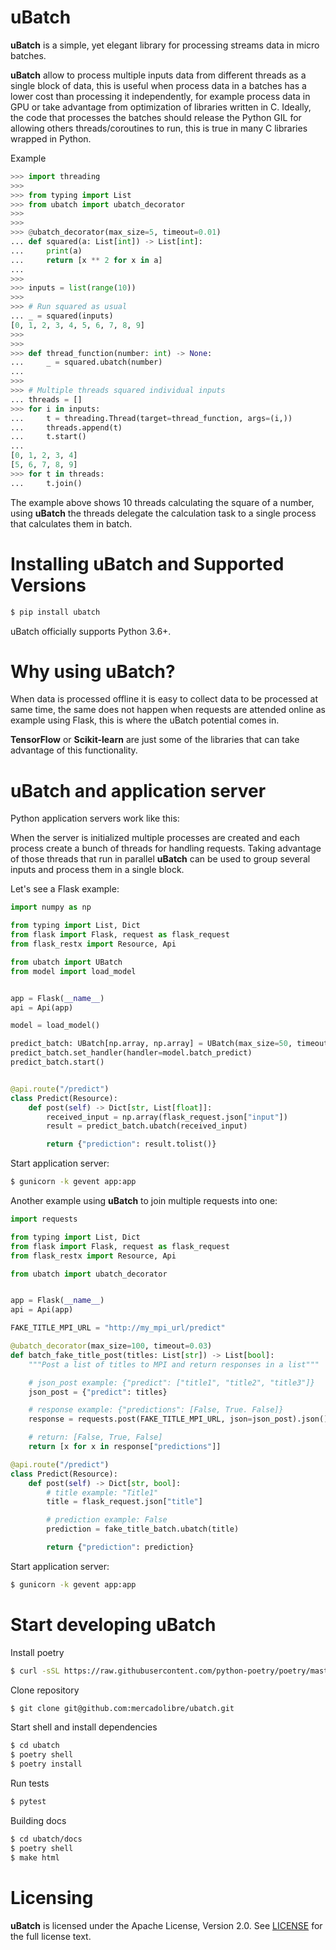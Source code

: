# uBatch

**uBatch** is a simple, yet elegant library for processing streams data in micro batches.

**uBatch** allow to process multiple inputs data from different threads
as a single block of data, this is useful when process data in a batches
has a lower cost than processing it independently, for example process data
in GPU or take advantage from optimization of libraries written in C. Ideally,
the code that processes the batches should release the Python GIL for allowing
others threads/coroutines to run, this is true in many C libraries wrapped in
Python.

Example

```python
>>> import threading
>>>
>>> from typing import List
>>> from ubatch import ubatch_decorator
>>>
>>>
>>> @ubatch_decorator(max_size=5, timeout=0.01)
... def squared(a: List[int]) -> List[int]:
...     print(a)
...     return [x ** 2 for x in a]
...
>>>
>>> inputs = list(range(10))
>>>
>>> # Run squared as usual
... _ = squared(inputs)
[0, 1, 2, 3, 4, 5, 6, 7, 8, 9]
>>>
>>>
>>> def thread_function(number: int) -> None:
...     _ = squared.ubatch(number)
...
>>>
>>> # Multiple threads squared individual inputs
... threads = []
>>> for i in inputs:
...     t = threading.Thread(target=thread_function, args=(i,))
...     threads.append(t)
...     t.start()
...
[0, 1, 2, 3, 4]
[5, 6, 7, 8, 9]
>>> for t in threads:
...     t.join()
```

The example above shows 10 threads calculating the square of a number, using
**uBatch** the threads delegate the calculation task to a single
process that calculates them in batch.


# Installing uBatch and Supported Versions

```bash
$ pip install ubatch
```

uBatch officially supports Python 3.6+.

# Why using uBatch?

When data is processed offline it is easy to collect data to be processed at
same time, the same does not happen when requests are attended online as
example using Flask, this is where the uBatch potential comes in.

**TensorFlow** or **Scikit-learn** are just some of the libraries
that can take advantage of this functionality.

# uBatch and application server

Python application servers work like this:

When the server is initialized multiple processes are created and each process
create a bunch of threads for handling requests. Taking advantage of those
threads that run in parallel **uBatch** can be used to group several
inputs and process them in a single block.

Let's see a Flask example:

```python
import numpy as np

from typing import List, Dict
from flask import Flask, request as flask_request
from flask_restx import Resource, Api

from ubatch import UBatch
from model import load_model


app = Flask(__name__)
api = Api(app)

model = load_model()

predict_batch: UBatch[np.array, np.array] = UBatch(max_size=50, timeout=0.01)
predict_batch.set_handler(handler=model.batch_predict)
predict_batch.start()


@api.route("/predict")
class Predict(Resource):
    def post(self) -> Dict[str, List[float]]:
        received_input = np.array(flask_request.json["input"])
        result = predict_batch.ubatch(received_input)

        return {"prediction": result.tolist()}
```

Start application server:

```bash
$ gunicorn -k gevent app:app
```

Another example using **uBatch** to join multiple requests into one:

```python
import requests

from typing import List, Dict
from flask import Flask, request as flask_request
from flask_restx import Resource, Api

from ubatch import ubatch_decorator


app = Flask(__name__)
api = Api(app)

FAKE_TITLE_MPI_URL = "http://my_mpi_url/predict"

@ubatch_decorator(max_size=100, timeout=0.03)
def batch_fake_title_post(titles: List[str]) -> List[bool]:
    """Post a list of titles to MPI and return responses in a list"""

    # json_post example: {"predict": ["title1", "title2", "title3"]}
    json_post = {"predict": titles}

    # response example: {"predictions": [False, True. False]}
    response = requests.post(FAKE_TITLE_MPI_URL, json=json_post).json()

    # return: [False, True, False]
    return [x for x in response["predictions"]]

@api.route("/predict")
class Predict(Resource):
    def post(self) -> Dict[str, bool]:
        # title example: "Title1"
        title = flask_request.json["title"]

        # prediction example: False
        prediction = fake_title_batch.ubatch(title)

        return {"prediction": prediction}
```

Start application server:

```bash
$ gunicorn -k gevent app:app
```

# Start developing uBatch

Install poetry

```bash
$ curl -sSL https://raw.githubusercontent.com/python-poetry/poetry/master/get-poetry.py | python -
```

Clone repository

```bash
$ git clone git@github.com:mercadolibre/ubatch.git
```

Start shell and install dependencies

```bash
$ cd ubatch
$ poetry shell
$ poetry install
```

Run tests

```bash
$ pytest
```

Building docs

```bash
$ cd ubatch/docs
$ poetry shell
$ make html
```

# Licensing

**uBatch** is licensed under the Apache License, Version 2.0.
See [LICENSE](https://github.com/mercadolibre/ubatch/blob/master/docs/LICENSE) for the full license text.
